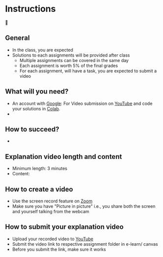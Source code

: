 <br>

# Instructions 

:scroll:
<br>

## General
- In the class, you are expected 
- Solutions to each assignments will be provided after class
  - Multiple assignments can be covered in the same day
  - Each assignment is worth 5% of the final grades 
  - For each assignment, will have a task, you are expected to submit a video
 
## What will you need?
  - An account with [Google](https://accounts.google.com/signup/v2/webcreateaccount?flowName=GlifWebSignIn&flowEntry=SignUp): For Video submission on [YouTube](https://youtu.be/dQw4w9WgXcQ?t=0) and code your solutions in [Colab](https://colab.research.google.com/).
  - 

## How to succeed?
  - 

## Explanation video length and content
  - Minimum length: 3 minutes
  - Content: 

## How to create a video
  - Use the screen record feature on [Zoom](https://zoom.us/)
  - Make sure you have "Picture in picture" i.e., you share both the screen and yourself talking from the webcam
  
## How to submit your explanation video

  - Upload your recorded video to [YouTube](https://youtu.be/dQw4w9WgXcQ?t=0)
  - Submit the video link to respective assignment folder in e-learn/ canvas
  - Before you submit the link, make sure it works
  


